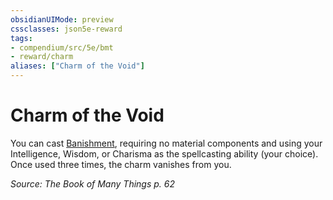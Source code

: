 ```yaml
---
obsidianUIMode: preview
cssclasses: json5e-reward
tags:
- compendium/src/5e/bmt
- reward/charm
aliases: ["Charm of the Void"]
---
```

# Charm of the Void

You can cast [Banishment](5E2014官方资源/spells/banishment.md), requiring no material components and using your Intelligence, Wisdom, or Charisma as the spellcasting ability (your choice). Once used three times, the charm vanishes from you.

*Source: The Book of Many Things p. 62*